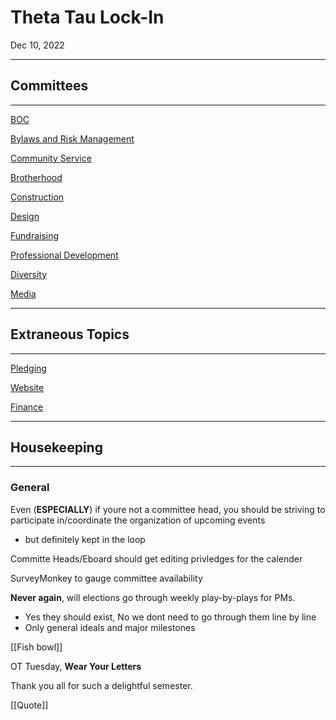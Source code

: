 # Theta Tau Lock-In 

Dec 10, 2022

---

## Committees

---


[BOC](BOC.md)

[Bylaws and Risk Management](Risk_Management.md)

[Community Service](Community_Service.md)

[Brotherhood](Brotherhood.md)

[Construction](Construction.md)

[Design](Design.md)

[Fundraising](Fundraising.md)

[Professional Development](Professional_Development.md)

[Diversity](Diversity.md)

[Media](Media.md)

---

## Extraneous Topics

---

[Pledging](Pledging.md)

[Website](Website.md)

[Finance](Finance.md)

---

## Housekeeping

---

### General

Even (**ESPECIALLY**) if youre not a committee head, you should be striving to participate in/coordinate the organization of upcoming events
- but definitely kept in the loop
  
Committe Heads/Eboard should get editing privledges for the calender

SurveyMonkey to gauge committee availability

**Never again**, will elections go through weekly play-by-plays for PMs.
- Yes they should exist, No we dont need to go through them line by line
- Only general ideals and major milestones

[[Fish bowl]]

OT Tuesday,
**Wear Your Letters**

Thank you all for such a delightful semester.

[[Quote]]